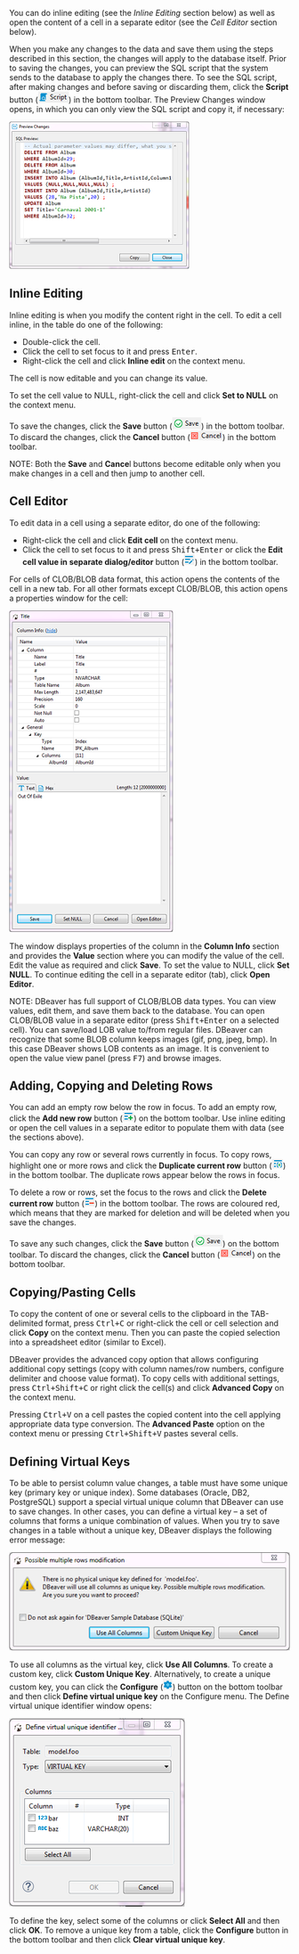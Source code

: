 You can do inline editing (see the _Inline Editing_ section below) as well as open the content of a cell in a separate editor (see the _Cell Editor_ section below). 

When you make any changes to the data and save them using the steps described in this section, the changes will apply to the database itself. Prior to saving the changes, you can preview the SQL script that the system sends to the database to apply the changes there. To see the SQL script, after making changes and before saving or discarding them, click the **Script** button (![](images/ug/Script-button.png)) in the bottom toolbar. The Preview Changes window opens, in which you can only view the SQL script and copy it, if necessary:

![](images/ug/Preview_Changes-window.png)

## Inline Editing

Inline editing is when you modify the content right in the cell. To edit a cell inline, in the table do one of the following:
* Double-click the cell.
* Click the cell to set focus to it and press <kbd>Enter</kbd>.
* Right-click the cell and click **Inline edit** on the context menu.

The cell is now editable and you can change its value.

To set the cell value to NULL, right-click the cell and click **Set to NULL** on the context menu.

To save the changes, click the **Save** button (![](images/ug/Save-button-Data-Editor.png)) in the bottom toolbar. To discard the changes, click the **Cancel** button (![](images/ug/Cancel-button-Data-Editor.png)) in the bottom toolbar.

NOTE: Both the **Save** and **Cance**l buttons become editable only when you make changes in a cell and then jump to another cell.

## Cell Editor

To edit data in a cell using a separate editor, do one of the following:
* Right-click the cell and click **Edit cell** on the context menu.
* Click the cell to set focus to it and press <kbd>Shift+Enter</kbd> or click the **Edit cell value in separate dialog/editor** button (![](images/ug/Edit-cell-value-button.png)) in the bottom toolbar.

For cells of CLOB/BLOB data format, this action opens the contents of the cell in a new tab.
For all other formats except CLOB/BLOB, this action opens a properties window for the cell:

![](images/ug/Edit-cell-window.png)
 
The window displays properties of the column in the **Column Info** section and provides the **Value** section where you can modify the value of the cell. Edit the value as required and click **Save**. To set the value to NULL, click **Set NULL**. To continue editing the cell in a separate editor (tab), click **Open Editor**.

NOTE: DBeaver has full support of CLOB/BLOB data types. You can view values, edit them, and save them back to the database. You can open CLOB/BLOB value in a separate editor (press <kbd>Shift+Enter</kbd> on a selected cell). You can save/load LOB value to/from regular files. DBeaver can recognize that some BLOB column keeps images (gif, png, jpeg, bmp). In this case DBeaver shows LOB contents as an image. It is convenient to open the value view panel (press <kbd>F7</kbd>) and browse images.

## Adding, Copying and Deleting Rows

You can add an empty row below the row in focus. To add an empty row, click the **Add new row** button (![](images/ug/Add-new-row-button.png)) on the bottom toolbar. Use inline editing or open the cell values in a separate editor to populate them with data (see the sections above).

You can copy any row or several rows currently in focus. To copy rows, highlight one or more rows and click the **Duplicate current row** button (![](images/ug/Duplicate-current-row-button.png)) in the bottom toolbar. The duplicate rows appear below the rows in focus.

To delete a row or rows, set the focus to the rows and click the **Delete current row** button (![](images/ug/Delete-current-row-button.png)) in the bottom toolbar. The rows are coloured red, which means that they are marked for deletion and will be deleted when you save the changes.

To save any such changes, click the **Save** button (![](images/ug/Save-button-Data-Editor.png)) on the bottom toolbar. To discard the changes, click the **Cancel** button (![](images/ug/Cancel-button-Data-Editor.png)) on the bottom toolbar.

## Copying/Pasting Cells

To copy the content of one or several cells to the clipboard in the TAB-delimited format, press <kbd>Ctrl+C</kbd> or right-click the cell or cell selection and click **Copy** on the context menu.  Then you can paste the copied selection into a spreadsheet editor (similar to Excel).

DBeaver provides the advanced copy option that allows configuring additional copy settings (copy with column names/row numbers, configure delimiter and choose value format). To copy cells with additional settings, press <kbd>Ctrl+Shift+C</kbd> or right click the cell(s) and click **Advanced Copy** on the context menu.

Pressing <kbd>Ctrl+V</kbd> on a cell pastes the copied content into the cell applying appropriate data type conversion. The **Advanced Paste** option on the context menu or pressing <kbd>Ctrl+Shift+V</kbd> pastes several cells.

## Defining Virtual Keys

To be able to persist column value changes, a table must have some unique key (primary key or unique index). Some databases (Oracle, DB2, PostgreSQL) support a special virtual unique column that DBeaver can use to save changes. In other cases, you can define a virtual key – a set of columns that forms a unique combination of values.
When you try to save changes in a table without a unique key, DBeaver displays the following error message:

![](images/ug/Virtual-key-warning.png)

To use all columns as the virtual key, click **Use All Columns**.
To create a custom key, click **Custom Unique Key**. Alternatively, to create a unique custom key, you can click the **Configure** (![](images/ug/Configure-columns-visibility-icon.png)) button on the bottom toolbar and then click **Define virtual unique key** on the Configure menu. The Define virtual unique identifier window opens:

![](images/ug/Define-virtual-key.png)
 
To define the key, select some of the columns or click **Select All** and then click **OK**.
To remove a unique key from a table, click the **Configure** button in the bottom toolbar and then click **Clear virtual unique key**.
